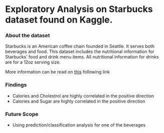 # Exploratory Analysis on Starbucks dataset found on Kaggle.

### About the dataset

Starbucks is an American coffee chain founded in Seattle. It serves both beverages and food.
This dataset includes the nutritional information for Starbucks’ food and drink menu items. All nutritional information for drinks are for a 12oz serving size.

More information can be read on [this](https://www.kaggle.com/starbucks/starbucks-menu) following link

### Findings

- Calories and Cholestrol are highly correlated in the positive direction
- Calories and Sugar are highly correlated in the positive direction

### Future Scope
- Using prediction/classification analysis for one of the beverages

